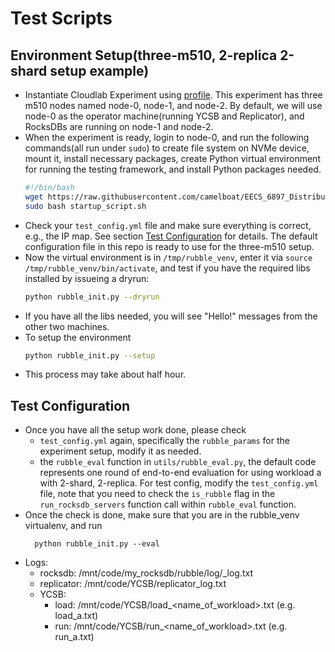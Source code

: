 # Test Scripts

## Environment Setup(three-m510, 2-replica 2-shard setup example)

- Instantiate Cloudlab Experiment using [profile](https://www.cloudlab.us/manage_profile.php?action=edit&uuid=4bfc3b7b-b3f4-11eb-b1eb-e4434b2381fc). This experiment has three m510 nodes named node-0, node-1, and node-2. By default, we will use node-0 as the operator machine(running YCSB and Replicator), and RocksDBs are running on node-1 and node-2.
- When the experiment is ready, login to node-0, and run the following commands(all run under `sudo`) to create file system on NVMe device, mount it, install necessary packages, create Python virtual environment for running the testing framework, and install Python packages needed.
	```bash
	#!/bin/bash
	wget https://raw.githubusercontent.com/camelboat/EECS_6897_Distributed_Storage_System_Project_Scripts/rubble/test_scripts/startup_script.sh
	sudo bash startup_script.sh
	```
- Check your `test_config.yml` file and make sure everything is correct, e.g., the IP map. See section [Test Configuration](#test-configuration) for details. The default configuration file in this repo is ready to use for the three-m510 setup.
- Now the virtual environment is in `/tmp/rubble_venv`, enter it via
`source /tmp/rubble_venv/bin/activate`, and test if you have the required libs installed by issueing a dryrun:
	```bash
	python rubble_init.py --dryrun
	```
- If you have all the libs needed, you will see "Hello!" messages from the other two machines.
- To setup the environment
	```bash
	python rubble_init.py --setup
	```
- This process may take about half hour.

## Test Configuration
- Once you have all the setup work done, please check
  - `test_config.yml` again, specifically the `rubble_params` for the experiment setup, modify it as needed.
  - the `rubble_eval` function in `utils/rubble_eval.py`, the default code represents one
		round of end-to-end evaluation for using workload a with 2-shard, 2-replica. For test config, modify the `test_config.yml` file, note that you need to check the `is_rubble`
		flag in the `run_rocksdb_servers` function call within `rubble_eval` function.
- Once the check is done, make sure that you are in the rubble_venv virtualenv, and run
  ```
	python rubble_init.py --eval
	```
- Logs:
  - rocksdb: /mnt/code/my_rocksdb/rubble/log/<role>_log.txt
  - replicator: /mnt/code/YCSB/replicator_log.txt
  - YCSB:
    - load: /mnt/code/YCSB/load_<name_of_workload>.txt (e.g. load_a.txt)
    - run: /mnt/code/YCSB/run_<name_of_workload>.txt (e.g. run_a.txt)